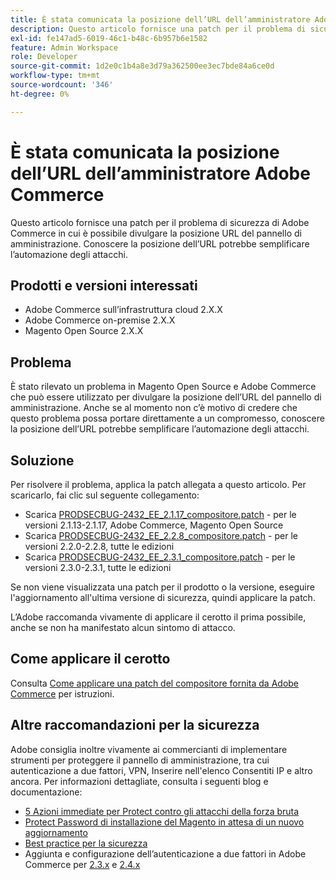 ```yaml
---
title: È stata comunicata la posizione dell’URL dell’amministratore Adobe Commerce
description: Questo articolo fornisce una patch per il problema di sicurezza di Adobe Commerce in cui è possibile divulgare la posizione URL del pannello di amministrazione. Conoscere la posizione dell’URL potrebbe semplificare l’automazione degli attacchi.
exl-id: fe147ad5-6019-46c1-b48c-6b957b6e1582
feature: Admin Workspace
role: Developer
source-git-commit: 1d2e0c1b4a8e3d79a362500ee3ec7bde84a6ce0d
workflow-type: tm+mt
source-wordcount: '346'
ht-degree: 0%

---
```


# È stata comunicata la posizione dell’URL dell’amministratore Adobe Commerce

Questo articolo fornisce una patch per il problema di sicurezza di Adobe Commerce in cui è possibile divulgare la posizione URL del pannello di amministrazione. Conoscere la posizione dell’URL potrebbe semplificare l’automazione degli attacchi.

## Prodotti e versioni interessati

* Adobe Commerce sull’infrastruttura cloud 2.X.X
* Adobe Commerce on-premise 2.X.X
* Magento Open Source 2.X.X

## Problema

È stato rilevato un problema in Magento Open Source e Adobe Commerce che può essere utilizzato per divulgare la posizione dell’URL del pannello di amministrazione. Anche se al momento non c’è motivo di credere che questo problema possa portare direttamente a un compromesso, conoscere la posizione dell’URL potrebbe semplificare l’automazione degli attacchi.

## Soluzione

Per risolvere il problema, applica la patch allegata a questo articolo. Per scaricarlo, fai clic sul seguente collegamento:

* Scarica [PRODSECBUG-2432\_EE\_2.1.17\_compositore.patch](assets/PRODSECBUG-2432_EE_2.1.17_composer.patch.zip) - per le versioni 2.1.13-2.1.17, Adobe Commerce, Magento Open Source
* Scarica [PRODSECBUG-2432\_EE\_2.2.8\_compositore.patch](assets/PRODSECBUG-2432_EE_2.2.8_composer.patch.zip) - per le versioni 2.2.0-2.2.8, tutte le edizioni
* Scarica [PRODSECBUG-2432\_EE\_2.3.1\_compositore.patch](assets/PRODSECBUG-2432_EE_2.3.1_composer.patch.zip) - per le versioni 2.3.0-2.3.1, tutte le edizioni

Se non viene visualizzata una patch per il prodotto o la versione, eseguire l&#39;aggiornamento all&#39;ultima versione di sicurezza, quindi applicare la patch.

L’Adobe raccomanda vivamente di applicare il cerotto il prima possibile, anche se non ha manifestato alcun sintomo di attacco.

## Come applicare il cerotto

Consulta [Come applicare una patch del compositore fornita da Adobe Commerce](/help/how-to/general/how-to-apply-a-composer-patch-provided-by-magento.md) per istruzioni.

## Altre raccomandazioni per la sicurezza

Adobe consiglia inoltre vivamente ai commercianti di implementare strumenti per proteggere il pannello di amministrazione, tra cui autenticazione a due fattori, VPN, Inserire nell&#39;elenco Consentiti IP e altro ancora. Per informazioni dettagliate, consulta i seguenti blog e documentazione:

* [5 Azioni immediate per Protect contro gli attacchi della forza bruta](https://magento.com/security/best-practices/5-immediate-actions-protect-against-brute-force-attacks)
* [Protect Password di installazione del Magento in attesa di un nuovo aggiornamento](https://magento.com/security/best-practices/protect-your-magento-installation-password-guessing-new-update)
* [Best practice per la sicurezza](https://magento.com/security/best-practices/security-best-practices)
* Aggiunta e configurazione dell’autenticazione a due fattori in Adobe Commerce per [2.3.x](https://docs.magento.com/user-guide/v2.3/stores/security-two-factor-authentication.html) e [2.4.x](https://docs.magento.com/user-guide/stores/security-two-factor-authentication.html)
